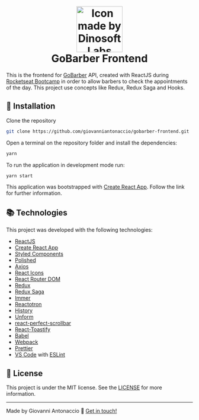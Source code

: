 <h1 align="center">
    <img alt="Icon made by DinosoftLabs" src="https://image.flaticon.com/icons/svg/1801/1801975.svg" height="124" width="124"/>
    <br>
    GoBarber Frontend
</h1>

This is the frontend for [GoBarber](https://github.com/giovanniantonaccio/gobarber) API, created with ReactJS during [Rocketseat Bootcamp](https://rocketseat.com.br/bootcamp) in order to allow barbers to check the appointments of the day. This project use concepts like Redux, Redux Saga and Hooks.

## :rocket: Installation

Clone the repository

```bash
git clone https://github.com/giovanniantonaccio/gobarber-frontend.git
```

Open a terminal on the repository folder and install the dependencies:

```bash
yarn
```

To run the application in development mode run:

```bash
yarn start
```

This application was bootstrapped with [Create React App](https://github.com/facebook/create-react-app). Follow the link for further information.

## :books: Technologies

This project was developed with the following technologies:

- [ReactJS](https://reactjs.org/)
- [Create React App](https://github.com/facebook/create-react-app)
- [Styled Components](https://www.styled-components.com/)
- [Polished](https://github.com/styled-components/polished)
- [Axios](https://github.com/axios/axios)
- [React Icons](https://www.npmjs.com/package/react-icons)
- [React Router DOM](https://www.npmjs.com/package/react-router-dom)
- [Redux](https://redux.js.org/)
- [Redux Saga](https://github.com/redux-saga/redux-saga)
- [Immer](https://github.com/immerjs/immer)
- [Reactotron](https://github.com/infinitered/reactotron)
- [History](https://github.com/browserstate/history.js/)
- [Unform](https://github.com/Rocketseat/unform)
- [react-perfect-scrollbar](https://github.com/OpusCapita/react-perfect-scrollbar)
- [React-Toastify](https://fkhadra.github.io/react-toastify/)
- [Babel](https://babeljs.io/)
- [Webpack](https://webpack.js.org/)
- [Prettier](https://prettier.io/)
- [VS Code](https://code.visualstudio.com/) with [ESLint](https://marketplace.visualstudio.com/items?itemName=dbaeumer.vscode-eslint)

## :memo: License

This project is under the MIT license. See the [LICENSE](https://github.com/giovanniantonaccio/gobarber-frontend/blob/master/LICENSE) for more information.

---

Made by Giovanni Antonaccio :wave: [Get in touch!](https://www.linkedin.com/in/giovanniantonaccio/)
